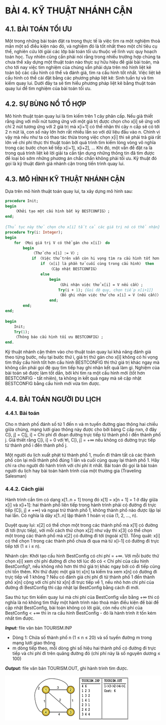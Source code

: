 # BÀI 4. KỸ THUẬT NHÁNH CẬN

## 4.1. BÀI TOÁN TỐI ƯU

Một trong những bài toán đặt ra trong thực tế là việc tìm ra một nghiệm thoả mãn một số điều kiện nào đó, và nghiệm đó là tốt nhất theo một chỉ tiêu cụ thể, nghiên cứu lời giải các lớp bài toán tối ưu thuộc về lĩnh vực quy hoạch toán học. Tuy nhiên cũng cần phải nói rằng trong nhiều trường hợp chúng ta chưa thể xây dựng một thuật toán nào thực sự hữu hiệu để giải bài toán, mà cho tới nay việc tìm nghiệm của chúng vẫn phải dựa trên mô hình liệt kê toàn bộ các cấu hình có thể và đánh giá, tìm ra cấu hình tốt nhất. Việc liệt kê cấu hình có thể cài đặt bằng các phương pháp liệt kê: Sinh tuần tự và tìm kiếm quay lui. Dưới đây ta sẽ tìm hiểu phương pháp liệt kê bằng thuật toán quay lui để tìm nghiệm của bài toán tối ưu.

## 4.2. SỰ BÙNG NỔ TỔ HỢP

Mô hình thuật toán quay lui là tìm kiếm trên 1 cây phân cấp. Nếu giả thiết rằng ứng với mỗi nút tương ứng với một giá trị được chọn cho x[i] sẽ ứng với chỉ 2 nút tương ứng với 2 giá trị mà x[i+1] có thể nhận thì cây n cấp sẽ có tới 2 n nút lá, con số này lớn hơn rất nhiều lần so với dữ liệu đầu vào n. Chính vì vậy mà nếu như ta có thao tác thừa trong việc chọn x[i] thì sẽ phải trả giá rất lớn về chi phí thực thi thuật toán bởi quá trình tìm kiếm lòng vòng vô nghĩa trong các bước chọn kế tiếp x[i+1], x[i+2], … Khi đó, một vấn đề đặt ra là trong quá trình liệt kê lời giải ta cần tận dụng những thông tin đã tìm được để loại bỏ sớm những phương án chắc chắn không phải tối ưu. Kỹ thuật đó gọi là kỹ thuật đánh giá nhánh cận trong tiến trình quay lui.

## 4.3. MÔ HÌNH KỸ THUẬT NHÁNH CẬN

Dựa trên mô hình thuật toán quay lui, ta xây dựng mô hình sau:

```pascal
procedure Init;
begin
    〈Khởi tạo một cấu hình bất kỳ BESTCONFIG〉;
end;

{Thủ tục này thử chọn cho x[i] tất cả các giá trị nó có thể nhận}
procedure Try(i: Integer);
begin
    for 〈Mọi giá trị V có thể gán cho x[i]〉 do
        begin
            〈Thử cho x[i] := V〉;
            if 〈Việc thử trên vẫn còn hi vọng tìm ra cấu hình tốt hơn BESTCONFIG〉 then
                if 〈x[i] là phần tử cuối cùng trong cấu hình〉 then
                    〈Cập nhật BESTCONFIG〉
                else
                    begin
                        〈Ghi nhận việc thử x[i] = V nếu cần〉;
                        Try(i + 1); {Gọi đệ quy, chọn tiếp x[i+1]}
                        〈Bỏ ghi nhận việc thử cho x[i] = V (nếu cần)〉;
                    end;
        end;
end;

begin
    Init;
    Try(1);
    〈Thông báo cấu hình tối ưu BESTCONFIG〉;
end.
```

Kỹ thuật nhánh cận thêm vào cho thuật toán quay lui khả năng đánh giá theo từng bước, nếu tại bước thứ i, giá trị thử gán cho x[i] không có hi vọng tìm thấy cấu hình tốt hơn cấu hình BESTCONFIG thì thử giá trị khác ngay mà không cần phải gọi đệ quy tìm tiếp hay ghi nhận kết quả làm gì. Nghiệm của bài toán sẽ được làm tốt dần, bởi khi tìm ra một cấu hình mới (tốt hơn BESTCONFIG - tất nhiên), ta không in kết quả ngay mà sẽ cập nhật BESTCONFIG bằng cấu hình mới vừa tìm được.

## 4.4. BÀI TOÁN NGƯỜI DU LỊCH

### 4.4.1. Bài toán

Cho n thành phố đánh số từ 1 đến n và m tuyến đường giao thông hai chiều giữa chúng, mạng lưới giao thông này được cho bởi bảng C cấp nxn, ở đây C[i, j] = C[j, i] = Chi phí đi đoạn đường trực tiếp từ thành phố i đến thành phố j. Giả thiết rằng C[i, i] = 0 với ∀i, C[i, j] = +∞ nếu không có đường trực tiếp từ thành phố i đến thành phố j.

Một người du lịch xuất phát từ thành phố 1, muốn đi thăm tất cả các thành phố còn lại mỗi thành phố đúng 1 lần và cuối cùng quay lại thành phố 1. Hãy chỉ ra cho người đó hành trình với chi phí ít nhất. Bài toán đó gọi là bài toán người du lịch hay bài toán hành trình của một thương gia (Traveling Salesman)

### 4.4.2. Cách giải

Hành trình cần tìm có dạng x[1..n + 1] trong đó x[1] = x[n + 1] = 1 ở đây giữa x[i] và x[i+1]: hai thành phố liên tiếp trong hành trình phải có đường đi trực tiếp (C[i, j] ≠ +∞) và ngoại trừ thành phố 1, không thành phố nào được lặp lại hai lần. Có nghĩa là dãy x[1..n] lập thành 1 hoán vị của (1, 2, …, n).

Duyệt quay lui: x[2] có thể chọn một trong các thành phố mà x[1] có đường đi tới (trực tiếp), với mỗi cách thử chọn x[2] như vậy thì x[3] có thể chọn một trong các thành phố mà x[2] có đường đi tới (ngoài x[1]). Tổng quát: x[i] có thể chọn 1 trong các thành phố chưa đi qua mà từ x[i-1] có đường đi trực tiếp tới (1 ≤ i ≤ n).

Nhánh cận: Khởi tạo cấu hình BestConfig có chi phí = +∞. Với mỗi bước thử chọn x[i] xem chi phí đường đi cho tới lúc đó có < Chi phí của cấu hình BestConfig?, nếu không nhỏ hơn thì thử giá trị khác ngay bởi có đi tiếp cũng chỉ tốn thêm. Khi thử được một giá trị x[n] ta kiểm tra xem x[n] có đường đi trực tiếp về 1 không ? Nếu có đánh giá chi phí đi từ thành phố 1 đến thành phố x[n] cộng với chi phí từ x[n] đi trực tiếp về 1, nếu nhỏ hơn chi phí của đường đi BestConfig thì cập nhật lại BestConfig bằng cách đi mới.

Sau thủ tục tìm kiếm quay lui mà chi phí của BestConfig vẫn bằng +∞ thì có nghĩa là nó không tìm thấy một hành trình nào thoả mãn điều kiện đề bài để cập nhật BestConfig, bài toán không có lời giải, còn nếu chi phí của BestConfig < +∞ thì in ra cấu hình BestConfig - đó là hành trình ít tốn kém nhất tìm được.

***Input:*** file văn bản TOURISM.INP

- Dòng 1: Chứa số thành phố n (1 ≤ n ≤ 20) và số tuyến đường m trong mạng lưới giao thông
- m dòng tiếp theo, mỗi dòng ghi số hiệu hai thành phố có đường đi trực tiếp và chi phí đi trên quãng đường đó (chi phí này là số nguyên dương ≤ 100)

***Output:*** file văn bản TOURISM.OUT, ghi hành trình tìm được.

![TOURISM](/Part1._Enumeration_problem/Lesson4._Branch_and_Bound_technique/Tourism.png)
